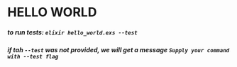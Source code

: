 # HELLO WORLD

##### to run tests: `elixir hello_world.exs --test`
##### if tah `--test` was not provided, we will get a message `Supply your command with --test flag`
